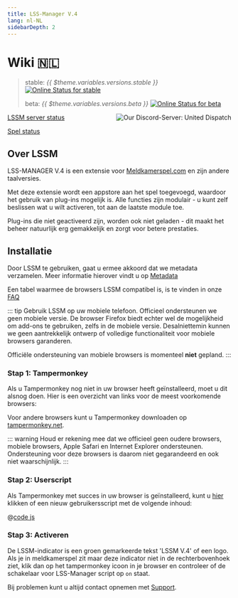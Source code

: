 ```yaml
---
title: LSS-Manager V.4
lang: nl-NL
sidebarDepth: 2
---
```


# Wiki 🇳🇱 <Badge :text="'v' + $theme.variables.versions.short"/>

> stable: *{{ $theme.variables.versions.stable }}* [![Online Status for stable](https://status.lss-manager.de/api/badge/71/status?style=flat&upLabel=online&downLabel=offline)][lssm.status]
> 
> beta: *{{ $theme.variables.versions.beta }}* [![Online Status for beta](https://status.lss-manager.de/api/badge/72/status?style=flat&upLabel=online&downLabel=offline)][lssm.status]

<discord style="float: right;"><img src="https://discord.com/api/guilds/254167535446917120/embed.png?style=banner1" alt="Our Discord-Server: United Dispatch" data-prevent-zooming></discord>

[LSSM server status][lssm.status]

[Spel status](https://status.lss-manager.de/status/missionchief)

<!-- Do NOT edit anything above this line! Any edits will be removed as content is auto generated! -->

## Over LSSM

LSS-MANAGER V.4 is een extensie voor [Meldkamerspel.com][games.self] en zijn andere taalversies.

Met deze extensie wordt een appstore aan het spel toegevoegd, waardoor het gebruik van plug-ins mogelijk is. Alle functies zijn modulair - u kunt zelf beslissen wat u wilt activeren, tot aan de laatste module toe.

Plug-ins die niet geactiveerd zijn, worden ook niet geladen - dit maakt het beheer natuurlijk erg gemakkelijk en zorgt voor betere prestaties.

## Installatie

Door LSSM te gebruiken, gaat u ermee akkoord dat we metadata verzamelen. Meer informatie hierover vindt u op [Metadata][docs.metadata]

Een tabel waarmee de browsers LSSM compatibel is, is te vinden in onze [FAQ](faq.md#in-welke-browsers-werkt-LSS-Manager)

::: tip Gebruik LSSM op uw mobiele telefoon.
Officieel ondersteunen we geen mobiele versie. De browser Firefox biedt echter wel de mogelijkheid om add-ons te gebruiken, zelfs in de mobiele versie. Desalniettemin kunnen we geen aantrekkelijk ontwerp of volledige functionaliteit voor mobiele browsers garanderen.

Officiële ondersteuning van mobiele browsers is momenteel **niet** gepland.
:::

### Stap 1: Tampermonkey
Als u Tampermonkey nog niet in uw browser heeft geïnstalleerd, moet u dit alsnog doen. Hier is een overzicht van links voor de meest voorkomende browsers:

<tampermonkey-download-table/>

Voor andere browsers kunt u Tampermonkey downloaden op [tampermonkey.net][tampermonkey].

::: warning
Houd er rekening mee dat we officieel geen oudere browsers, mobiele browsers, Apple Safari en Internet Explorer ondersteunen. Ondersteuning voor deze browsers is daarom niet gegarandeerd en ook niet waarschijnlijk.
:::

### Stap 2: Userscript
Als Tampermonkey met succes in uw browser is geïnstalleerd, kunt u [hier][lssm.userscript] klikken of een nieuw gebruikersscript met de volgende inhoud:

@[code js](@userscript)

### Stap 3: Activeren
De LSSM-indicator is een groen gemarkeerde tekst 'LSSM V.4' of een logo.
Als je in meldkamerspel zit maar deze indicator niet in de rechterbovenhoek ziet, klik dan op het tampermonkey icoon in je browser en controleer of de schakelaar voor LSS-Manager script op `on` staat.

Bij problemen kunt u altijd contact opnemen met [Support][docs.support].

<!-- ==START_FOOTER== Do NOT edit anything below this line! Any edits will be removed as content is auto generated! -->
[lssm.status]: https://status.lss-manager.de/
[lssm.discord]: https://discord.gg/RcTNjpB
[lssm.userscript]: https://v4.lss-manager.de/lssm-v4.user.js
[lssm.donations]: https://donate.lss-manager.de/
[docs]: https://docs.lss-manager.de/
[docs.apps]: /nl_NL/apps/
[docs.appstore]: /nl_NL/appstore/
[docs.bugs]: /nl_NL/bugs/
[docs.error_report]: /nl_NL/error_report/
[docs.faq]: /nl_NL/faq/
[docs.metadata]: /nl_NL/metadata/
[docs.other]: /nl_NL/other/
[docs.settings]: /nl_NL/settings/
[docs.suggestions]: /nl_NL/suggestions/
[docs.support]: /nl_NL/support/
[games.self]: https://meldkamerspel.com
[tampermonkey]: https://tampermonkey.net/
[github]: https://github.com/LSS-Manager/LSSM-V.4
[github.issues]: https://github.com/LSS-Manager/LSSM-V.4/issues
[github.issues.open]: https://github.com/LSS-Manager/LSSM-V.4/issues?q=is%3Aissue+is%3Aopen+label%3Abug